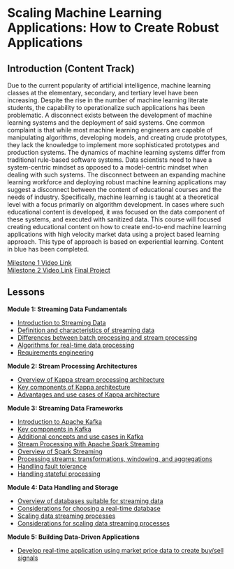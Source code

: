 # Scaling Machine Learning Applications: How to Create Robust Applications
## Introduction (Content Track)
Due to the current popularity of artificial intelligence, machine learning classes
at the elementary, secondary, and tertiary level have been increasing. Despite
the rise in the number of machine learning literate students, the capability to
operationalize such applications has been problematic. A disconnect exists between
the development of machine learning systems and the deployment of
said systems. One common complaint is that while most machine
learning engineers are capable of manipulating algorithms, developing
models, and creating crude prototypes, they lack the knowledge to implement
more sophisticated prototypes and production systems. The dynamics of machine learning systems differ from traditional rule-based
software systems. Data scientists need to have a system-centric mindset as
opposed to a model-centric mindset when dealing with such systems.
The disconnect between an expanding machine learning workforce and deploying
robust machine learning applications may suggest a disconnect between the
content of educational courses and the needs of industry. Specifically, machine learning is taught at a theoretical level with a focus primarily on
algorithm development. In cases where such educational content is developed,
it was focused on the data component of these systems, and executed with sanitized
data. This course will focused creating educational content on how to create end-to-end machine learning applications with high velocity market data using a project based learning approach.
This type of approach is based on experiential learning. Content in blue has been completed.

[Milestone 1 Video Link](https://mediaspace.gatech.edu/media/Scaling+Machine+Learning+Applications/1_03qeqwy0)<br> 
[Milestone 2 Video Link](https://mediaspace.gatech.edu/media/Milestone2/1_x8sto7p0)
[Final Project](https://mediaspace.gatech.edu/media/FinalProject/1_g3dm4jmp)

## Lessons

 <b> Module 1: Streaming Data Fundamentals  </b><br> 
- <span style="color: blue">[Introduction to Streaming Data](https://OMSCSYellowJacket.github.io/data)</span>
- <span style="color: blue">[Definition and characteristics of streaming data](https://OMSCSYellowJacket.github.io/data#definition-of-streaming-data)</span>
- <span style="color: blue">[Differences between batch processing and stream processing](https://OMSCSYellowJacket.github.io/data#batch-data-versus-streaming-data)</span>
- <span style="color: blue">[Algorithms for real-time data processing](https://OMSCSYellowJacket.github.io/data#types-of-streamimg-data-algorithms)</span>
- <span style="color: blue">[Requirements engineering](https://OMSCSYellowJacket.github.io/requirements)
</span>

<b> Module 2: Stream Processing Architectures</b><br> 
- <span style="color: blue">[Overview of Kappa stream processing architecture](https://OMSCSYellowJacket.github.io/kappaarchitecture)</span>
- <span style="color: blue">[Key components of Kappa architecture](https://OMSCSYellowJacket.github.io/kappaarchitecture#key-components)</span>
- <span style="color: blue">[Advantages and use cases of Kappa architecture](https://OMSCSYellowJacket.github.io/kappaarchitecture#advantages)</span>
  
<b> Module 3: Streaming Data Frameworks</b><br> 
- <span style="color: blue">[Introduction to Apache Kafka](https://OMSCSYellowJacket.github.io/kafka)</span>
- <span style="color: blue">[Key components in Kafka](https://OMSCSYellowJacket.github.io/kafka#key-components)</span>
- <span style="color: blue">[Additional concepts and use cases in Kafka](https://OMSCSYellowJacket.github.io/kafka#additional-concepts)</span>
- <span style="color: blue">[Stream Processing with Apache Spark Streaming](https://OMSCSYellowJacket.github.io/spark)</span>
- <span style="color: blue">[Overview of Spark Streaming](https://OMSCSYellowJacket.github.io/spark#spark-streaming)</span>
- <span style="color: blue">[Processing streams: transformations, windowing, and aggregations](https://OMSCSYellowJacket.github.io/spark#transformations)</span>
- <span style="color: blue">[Handling fault tolerance](https://OMSCSYellowJacket.github.io/faulttolerance)</span>
- <span style="color: blue">[Handling stateful processing](https://OMSCSYellowJacket.github.io/maintainingstate)</span>
  
<b> Module 4: Data Handling and Storage</b><br> 
- <span style="color: blue">[Overview of databases suitable for streaming data](https://OMSCSYellowJacket.github.io/databases)</span>
- <span style="color: blue">[Considerations for choosing a real-time database](https://OMSCSYellowJacket.github.io/databases#considerations-for-choosing-a-real-time-database)</span>
- <span style="color: blue">[Scaling data streaming processes](https://OMSCSYellowJacket.github.io/scaling)</span>
- <span style="color: blue">[Considerations for scaling data streaming processes](https://OMSCSYellowJacket.github.io/scaling#considerations-for-scaling)</span>
  
<b> Module 5: Building Data-Driven Applications</b><br> 
- <span style="color: blue">[Develop real-time application using market price data to create buy/sell signals](https://OMSCSYellowJacket.github.io/project) </span>
